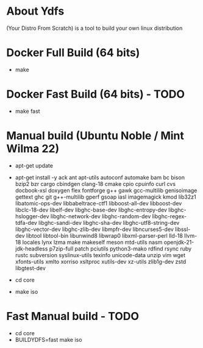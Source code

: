 # About Ydfs

(Your Distro From Scratch) is a tool to build your own linux distribution 

# Docker Full Build (64 bits)

* make

# Docker  Fast Build (64 bits) - TODO

* make fast

# Manual build (Ubuntu Noble / Mint Wilma 22)

* apt-get update 

* apt-get install -y ack ant apt-utils autoconf automake bam bc bison bzip2 bzr cargo cbindgen clang-18 cmake cpio cpuinfo curl cvs docbook-xsl doxygen flex fontforge g++ gawk gcc-multilib genisoimage gettext ghc git g++-multilib gperf gsoap iasl imagemagick kmod lib32z1 libatomic-ops-dev libbabeltrace-ctf1 libboost-all-dev libboost-dev libclc-18-dev libelf-dev libghc-base-dev libghc-entropy-dev libghc-hslogger-dev libghc-network-dev libghc-random-dev libghc-regex-tdfa-dev libghc-sandi-dev libghc-sha-dev libghc-utf8-string-dev libghc-vector-dev libghc-zlib-dev libmpfr-dev libncurses5-dev libssl-dev libtool libtool-bin libunwind8 libwrap0 libxml-parser-perl lld-18 llvm-18 locales lynx lzma make makeself meson mtd-utils nasm openjdk-21-jdk-headless p7zip-full patch pciutils python3-mako rdfind rsync ruby rustc subversion syslinux-utils texinfo unicode-data unzip vim wget xfonts-utils xmlto xorriso xsltproc xutils-dev xz-utils zlib1g-dev zstd libgtest-dev

* cd core
* make iso

# Fast Manual build - TODO

* cd core
* BUILDYDFS=fast make iso
